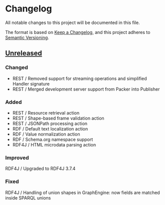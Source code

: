 # Changelog

All notable changes to this project will be documented in this file.

The format is based on [Keep a Changelog](https://keepachangelog.com/en/1.0.0/),
and this project adheres to [Semantic Versioning](https://semver.org/spec/v2.0.0.html).


## [Unreleased](https://github.com/metreec/java/compare/v1.0.2...HEAD)

### Changed

- REST / Removed support for streaming operations and simplified Handler signature
- REST / Merged development server support from Packer into Publisher

### Added

- REST / Resource retrieval action
- REST / Shape-based frame validation action
- REST / JSONPath processing action
- RDF / Default text localization action
- RDF / Value normalization action
- RDF / Schema.org namespace support
- RDF4J / HTML microdata parsing action

### Improved

RDF4J / Upgraded to RDF4J 3.7.4

### Fixed

RDF4J / Handling of union shapes in GraphEngine: now fields are matched inside SPARQL unions
